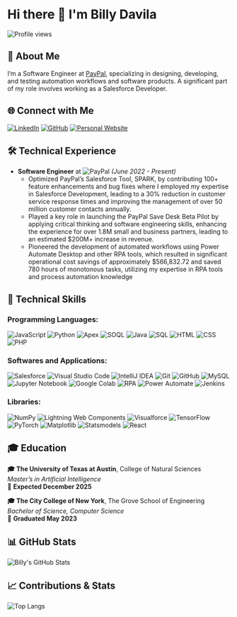 # Hi there 👋 I'm Billy Davila

![Profile views](https://komarev.com/ghpvc/?username=billydavila1010)

## 💼 About Me

I’m a Software Engineer at [PayPal](https://www.paypal.com), specializing in designing, developing, and testing automation workflows and software products. A significant part of my role involves working as a Salesforce Developer.

## 🌐 Connect with Me

[![LinkedIn](https://img.shields.io/badge/LinkedIn-blue?style=flat&logo=linkedin&logoColor=white)](https://www.linkedin.com/in/bdav7)
[![GitHub](https://img.shields.io/badge/GitHub-black?style=flat&logo=github&logoColor=white)](https://github.com/billydavila1010)
[![Personal Website](https://img.shields.io/badge/Website-green?style=flat&logo=google-chrome&logoColor=white)](https://your-personal-website.com)

## 🛠 Technical Experience

- **Software Engineer** at ![PayPal](https://img.shields.io/badge/PayPal-00457C?style=flat&logo=paypal&logoColor=white)  _(June 2022 - Present)_
  - Optimized PayPal’s Salesforce Tool, SPARK, by contributing 100+ feature enhancements and bug fixes where I
 employed my expertise in Salesforce Development, leading to a 30% reduction in customer service response
 times and improving the management of over 50 million customer contacts annually.
  - Played a key role in launching the PayPal Save Desk Beta Pilot by applying critical thinking and software
 engineering skills, enhancing the experience for over 1.8M small and business partners, leading to an estimated
 $200M+ increase in revenue.
  - Pioneered the development of automated workflows using Power Automate Desktop and other RPA tools,
 which resulted in significant operational cost savings of approximately $566,832.72 and saved 780 hours of
 monotonous tasks, utilizing my expertise in RPA tools and process automation knowledge

## 🚀 Technical Skills

### Programming Languages:
![JavaScript](https://img.shields.io/badge/JavaScript-323330?style=flat&logo=javascript&logoColor=F7DF1E)
![Python](https://img.shields.io/badge/Python-3776AB?style=flat&logo=python&logoColor=white)
![Apex](https://img.shields.io/badge/Apex-00A1E0?style=flat&logo=salesforce&logoColor=white)
![SOQL](https://img.shields.io/badge/SOQL-00A1E0?style=flat&logo=salesforce&logoColor=white)
![Java](https://img.shields.io/badge/Java-007396?style=flat&logo=java&logoColor=white)
![SQL](https://img.shields.io/badge/SQL-4479A1?style=flat&logo=postgresql&logoColor=white)
![HTML](https://img.shields.io/badge/HTML-E34F26?style=flat&logo=html5&logoColor=white)
![CSS](https://img.shields.io/badge/CSS-1572B6?style=flat&logo=css3&logoColor=white)
![PHP](https://img.shields.io/badge/PHP-777BB4?style=flat&logo=php&logoColor=white)

### Softwares and Applications:
![Salesforce](https://img.shields.io/badge/Salesforce-00A1E0?style=flat&logo=salesforce&logoColor=white)
![Visual Studio Code](https://img.shields.io/badge/Visual%20Studio%20Code-0078d7?style=flat&logo=visual-studio-code&logoColor=white)
![IntelliJ IDEA](https://img.shields.io/badge/IntelliJ%20IDEA-000000?style=flat&logo=intellij-idea&logoColor=white)
![Git](https://img.shields.io/badge/Git-F05032?style=flat&logo=git&logoColor=white)
![GitHub](https://img.shields.io/badge/GitHub-181717?style=flat&logo=github&logoColor=white)
![MySQL](https://img.shields.io/badge/MySQL-4479A1?style=flat&logo=mysql&logoColor=white)
![Jupyter Notebook](https://img.shields.io/badge/Jupyter-FA0F00?style=flat&logo=jupyter&logoColor=white)
![Google Colab](https://img.shields.io/badge/Google%20Colab-F9AB00?style=flat&logo=google-colab&logoColor=white)
![RPA](https://img.shields.io/badge/RPA-007ACC?style=flat&logo=automation-anywhere&logoColor=white)
![Power Automate](https://img.shields.io/badge/Power%20Automate-2563EB?style=flat&logo=power-automate&logoColor=white)
![Jenkins](https://img.shields.io/badge/Jenkins-D24939?style=flat&logo=jenkins&logoColor=white)

### Libraries:
![NumPy](https://img.shields.io/badge/NumPy-013243?style=flat&logo=numpy&logoColor=white)
![Lightning Web Components](https://img.shields.io/badge/Lightning%20Web%20Components-00A1E0?style=flat&logo=salesforce&logoColor=white)
![Visualforce](https://img.shields.io/badge/Visualforce-00A1E0?style=flat&logo=salesforce&logoColor=white)
![TensorFlow](https://img.shields.io/badge/TensorFlow-FF6F00?style=flat&logo=tensorflow&logoColor=white)
![PyTorch](https://img.shields.io/badge/PyTorch-EE4C2C?style=flat&logo=pytorch&logoColor=white)
![Matplotlib](https://img.shields.io/badge/Matplotlib-013243?style=flat&logo=matplotlib&logoColor=white)
![Statsmodels](https://img.shields.io/badge/Statsmodels-3776AB?style=flat&logo=python&logoColor=white)
![React](https://img.shields.io/badge/React-61DAFB?style=flat&logo=react&logoColor=black)


## 🎓 Education

**🎓 The University of Texas at Austin**, College of Natural Sciences  
_Master’s in Artificial Intelligence_  
📅 **Expected December 2025**

**🎓 The City College of New York**, The Grove School of Engineering  
_Bachelor of Science, Computer Science_  
📅 **Graduated May 2023** 

## 📊 GitHub Stats

![Billy's GitHub Stats](https://github-readme-stats.vercel.app/api?username=BillyDavila&show_icons=true&theme=default&count_private=true)

## 📈 Contributions & Stats

![Top Langs](https://github-readme-stats.vercel.app/api/top-langs/?username=BillyDavila&layout=compact)



<!--
**billydavila1010/billydavila1010** is a ✨ _special_ ✨ repository because its `README.md` (this file) appears on your GitHub profile.

![PayPal](https://img.shields.io/badge/PayPal-00457C?style=flat&logo=paypal&logoColor=white)




-->
